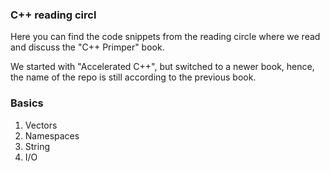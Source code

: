 ### C++ reading circl
Here you can find the code snippets from the reading circle where we read and discuss the "C++ Primper" book. 

We started with "Accelerated C++", but switched to a newer book, hence, the name of the repo is still according to the previous book. 

### Basics
1. Vectors
2. Namespaces
3. String
4. I/O

